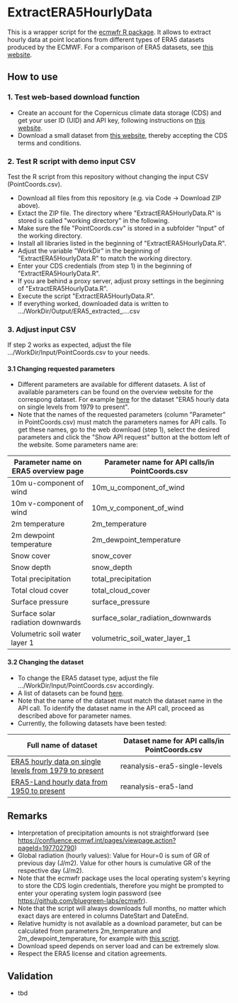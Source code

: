 # ExtractERA5HourlyData
This is a wrapper script for the [ecmwfr R package](https://github.com/bluegreen-labs/ecmwfr). It allows to extract hourly data at point locations from different types of ERA5 datasets produced by the ECMWF. For a comparison of ERA5 datasets, see [this website](https://confluence.ecmwf.int/display/CKB/The+family+of+ERA5+datasets).

## How to use
### 1. Test web-based download function
- Create an account for the Copernicus climate data storage (CDS) and get your user ID (UID) and API key, following instructions on [this website](
  https://github.com/bluegreen-labs/ecmwfr#use-copernicus-climate-data-store-cds).
- Download a small dataset from [this website](https://cds.climate.copernicus.eu/cdsapp#!/dataset/reanalysis-era5-single-levels?tab=form), thereby accepting the CDS terms and conditions.

### 2. Test R script with demo input CSV
Test the R script from this repository without changing the input CSV (PointCoords.csv).
- Download all files from this repository (e.g. via Code -> Download ZIP above).
- Extact the ZIP file. The directory where "ExtractERA5HourlyData.R" is stored is called "working directory" in the following.
- Make sure the file "PointCoords.csv" is stored in a subfolder "Input" of the working directory.
- Install all libraries listed in the beginning of "ExtractERA5HourlyData.R".
- Adjust the variable "WorkDir" in the beginning of "ExtractERA5HourlyData.R" to match the working directory.
- Enter your CDS credentials (from step 1) in the beginning of "ExtractERA5HourlyData.R".
- If you are behind a proxy server, adjust proxy settings in the beginning of "ExtractERA5HourlyData.R".
- Execute the script "ExtractERA5HourlyData.R".
- If everything worked, downloaded data is written to .../WorkDir/Output/ERA5_extracted_....csv

### 3. Adjust input CSV
If step 2 works as expected, adjust the file .../WorkDir/Input/PointCoords.csv to your needs.

#### 3.1 Changing requested parameters
- Different parameters are available for different datasets. A list of available parameters can be found on the overview website for the correspong dataset. For example [here](https://cds.climate.copernicus.eu/cdsapp#!/dataset/reanalysis-era5-single-levels?tab=overview) for the dataset "ERA5 hourly data on single levels from 1979 to present".
- Note that the names of the requested parameters (column "Parameter" in PointCoords.csv) must match the parameters names for API calls. To get these names, go to the web download (step 1), select the desired parameters and click the "Show API request" button at the bottom left of the website. Some parameters name are:

| Parameter name on ERA5 overview page  | Parameter name for API calls/in PointCoords.csv|
| ------------- |-------------|
| 10m u-component of wind | 10m_u_component_of_wind |
| 10m v-component of wind | 10m_v_component_of_wind |
| 2m temperature | 2m_temperature |
| 2m dewpoint temperature | 2m_dewpoint_temperature |
| Snow cover | snow_cover |
| Snow depth | snow_depth |
| Total precipitation | total_precipitation |
| Total cloud cover | total_cloud_cover |
| Surface pressure | surface_pressure |
| Surface solar radiation downwards | surface_solar_radiation_downwards |
| Volumetric soil water layer 1 | volumetric_soil_water_layer_1 |

#### 3.2 Changing the dataset
 - To change the ERA5 dataset type, adjust the file .../WorkDir/Input/PointCoords.csv accordingly.
 - A list of datasets can be found [here](https://cds.climate.copernicus.eu/cdsapp#!/search?type=dataset).
 - Note that the name of the dataset must match the dataset name in the API call. To identify the dataset name in the API call, proceed as described above for parameter names.
 - Currently, the following datasets have been tested:

| Full name of dataset  | Dataset name for API calls/in PointCoords.csv|
| ------------- |-------------|
| [ERA5 hourly data on single levels from 1979 to present](https://cds.climate.copernicus.eu/cdsapp#!/dataset/reanalysis-era5-single-levels?tab=overview) | reanalysis-era5-single-levels |
| [ERA5-Land hourly data from 1950 to present](https://cds.climate.copernicus.eu/cdsapp#!/dataset/reanalysis-era5-land?tab=overview) | reanalysis-era5-land |


## Remarks
- Interpretation of precipitation amounts is not straightforward (see https://confluence.ecmwf.int/pages/viewpage.action?pageId=197702790)
-  Global radiation (hourly values): Value for Hour=0 is sum of GR of previous day (J/m2). Value for other hours is cumulative GR of the respective day (J/m2).
- Note that the ecmwfr package uses the local operating system's keyring to store the CDS login credentials, therefore you might be prompted to enter your operating system login password (see https://github.com/bluegreen-labs/ecmwfr).
- Note that the script will always downloads full months, no matter which exact days are entered in columns DateStart and DateEnd.
- Relative humidty is not available as a download parameter, but can be calculated from parameters 2m_temperature and 2m_dewpoint_temperature, for example with [this script](https://github.com/AndSchmitz/CalculateRelHumid).
- Download speed depends on server load and can be extremely slow.
- Respect the ERA5 license and citation agreements.


## Validation

- tbd
